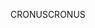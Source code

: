 <span data-ttu-id="fd64b-101">CRONUS</span><span class="sxs-lookup"><span data-stu-id="fd64b-101">CRONUS</span></span>